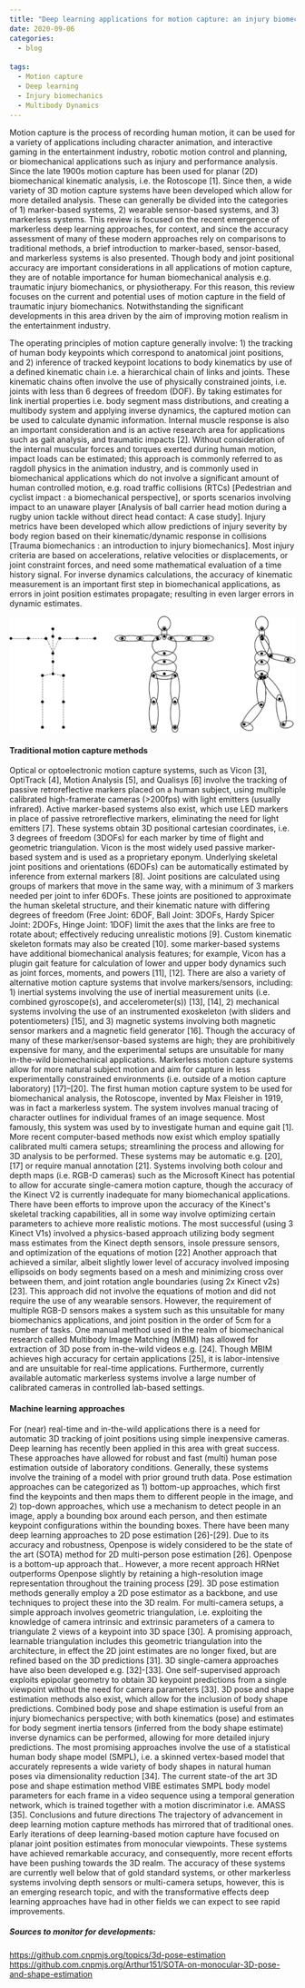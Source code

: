 ```yaml
---
title: "Deep learning applications for motion capture: an injury biomechanics perspective"
date: 2020-09-06
categories:
  - blog

tags:
  - Motion capture
  - Deep learning
  - Injury biomechanics
  - Multibody Dynamics
---
```



Motion capture is the process of recording human motion, it can be used for a variety of applications including character animation, and interactive gaming in the entertainment industry, robotic motion control and planning, or biomechanical applications such as injury and performance analysis. Since the late 1900s motion capture has been used for planar (2D) biomechanical kinematic analysis, i.e. the Rotoscope [1]. Since then, a wide variety of 3D motion capture systems have been developed which allow for more detailed analysis. These can generally be divided into the categories of 1) marker-based systems, 2) wearable sensor-based systems, and 3) markerless systems. This review is focused on the recent emergence of markerless deep learning approaches, for context, and since the accuracy assessment of many of these modern approaches rely on comparisons to traditional methods, a brief introduction to marker-based, sensor-based, and markerless systems is also presented. Though body and joint positional accuracy are important considerations in all applications of motion capture, they are of notable importance for human biomechanical analysis e.g. traumatic injury biomechanics, or physiotherapy. For this reason, this review focuses on the current and potential uses of motion capture in the field of traumatic injury biomechanics. Notwithstanding the significant developments in this area driven by the aim of improving motion realism in the entertainment industry.

The operating principles of motion capture generally involve: 1) the tracking of human body keypoints which correspond to anatomical joint positions, and 2) inference of tracked keypoint locations to body kinematics by use of a defined kinematic chain i.e. a hierarchical chain of links and joints. These kinematic chains often involve the use of physically constrained joints, i.e. joints with less than 6 degrees of freedom (DOF). By taking estimates for link inertial properties i.e. body segment mass distributions, and creating a multibody system and applying inverse dynamics, the captured motion can be used to calculate dynamic information. Internal muscle response is also an important consideration and is an active research area for applications such as gait analysis, and traumatic impacts [2]. Without consideration of the internal muscular forces and torques exerted during human motion, impact loads can be estimated; this approach is commonly referred to as ragdoll physics in the animation industry, and is commonly used in biomechanical applications which do not involve a significant amount of human controlled motion, e.g. road traffic collisions (RTCs) [Pedestrian and cyclist impact : a biomechanical perspective], or sports scenarios involving impact to an unaware player [Analysis of ball carrier head motion during a rugby union tackle without direct head contact: A case study]. Injury metrics have been developed which allow predictions of injury severity by body region based on their kinematic/dynamic response in collisions [Trauma biomechanics : an introduction to injury biomechanics]. Most injury criteria are based on accelerations, relative velocities or displacements, or joint constraint forces, and need some mathematical evaluation of a time history signal. For inverse dynamics calculations, the accuracy of kinematic measurement is an important first step in biomechanical applications, as errors in joint position estimates propagate; resulting in even larger errors in dynamic estimates.

![image](./assets/images/mocapskeleton.png)

#### Traditional motion capture methods
Optical or optoelectronic motion capture systems, such as Vicon [3], OptiTrack [4], Motion Analysis [5], and Qualisys [6] involve the tracking of passive retroreflective markers placed on a human subject, using multiple calibrated high-framerate cameras (>200fps) with light emitters (usually infrared). Active marker-based systems also exist, which use LED markers in place of passive retroreflective markers, eliminating the need for light emitters [7]. These systems obtain 3D positional cartesian coordinates, i.e. 3 degrees of freedom (3DOFs) for each marker by time of flight and geometric triangulation. Vicon is the most widely used passive marker-based system and is used as a proprietary eponym. Underlying skeletal joint positions and orientations (6DOFs) can be automatically estimated by inference from external markers [8]. Joint positions are calculated using groups of markers that move in the same way, with a minimum of 3 markers needed per joint to infer 6DOFs. These joints are positioned to approximate the human skeletal structure, and their kinematic nature with differing degrees of freedom (Free Joint: 6DOF, Ball Joint: 3DOFs, Hardy Spicer Joint: 2DOFs, Hinge Joint: 1DOF) limit the axes that the links are free to rotate about; effectively reducing unrealistic motions [9]. Custom kinematic skeleton formats may also be created [10]. some marker-based systems have additional biomechanical analysis features; for example, Vicon has a plugin gait feature for calculation of lower and upper body dynamics such as joint forces, moments, and powers [11], [12]. There are also a variety of alternative motion capture systems that involve markers/sensors, including: 1) inertial systems involving the use of inertial measurement units (i.e. combined gyroscope(s), and accelerometer(s)) [13], [14], 2) mechanical systems involving the use of an instrumented exoskeleton (with sliders and potentiometers) [15], and 3) magnetic systems involving both magnetic sensor markers and a magnetic field generator [16].
Though the accuracy of many of these marker/sensor-based systems are high; they are prohibitively expensive for many, and the experimental setups are unsuitable for many in-the-wild biomechanical applications. Markerless motion capture systems allow for more natural subject motion and aim for capture in less experimentally constrained environments (i.e. outside of a motion capture laboratory) [17]–[20]. The first human motion capture system to be used for biomechanical analysis, the Rotoscope, invented by Max Fleisher in 1919, was in fact a markerless system. The system involves manual tracing of character outlines for individual frames of an image sequence. Most famously, this system was used by to investigate human and equine gait [1]. More recent computer-based methods now exist which employ spatially calibrated multi camera setups; streamlining the process and allowing for 3D analysis to be performed. These systems may be automatic e.g. [20],[17] or require manual annotation [21]. Systems involving both colour and depth maps (i.e. RGB-D cameras) such as the Microsoft Kinect has potential to allow for accurate single-camera motion capture, though the accuracy of the Kinect V2 is currently inadequate for many biomechanical applications. There have been efforts to improve upon the accuracy of the Kinect's skeletal tracking capabilities, all in some way involve optimizing certain parameters to achieve more realistic motions. The most successful (using 3 Kinect V1s) involved a physics-based approach utilizing body segment mass estimates from the Kinect depth sensors, insole pressure sensors, and optimization of the equations of motion [22] Another approach that achieved a similar, albeit slightly lower level of accuracy involved imposing ellipsoids on body segments based on a mesh and minimizing cross over between them, and joint rotation angle boundaries (using 2x Kinect v2s) [23]. This approach did not involve the equations of motion and did not require the use of any wearable sensors. However, the requirement of multiple RGB-D sensors makes a system such as this unsuitable for many biomechanics applications, and joint position in the order of 5cm for a number of tasks. One manual method used in the realm of biomechanical research called Multibody Image Matching (MBIM) has allowed for extraction of 3D pose from in-the-wild videos e.g. [24]. Though MBIM achieves high accuracy for certain applications [25], it is labor-intensive and are unsuitable for real-time applications. Furthermore, currently available automatic markerless systems involve a large number of calibrated cameras in controlled lab-based settings.

#### Machine learning approaches
For (near) real-time and in-the-wild applications there is a need for automatic 3D tracking of joint positions using simple inexpensive cameras. Deep learning has recently been applied in this area with great success. These approaches have allowed for robust and fast (multi) human pose estimation outside of laboratory conditions. Generally, these systems involve the training of a model with prior ground truth data. Pose estimation approaches can be categorized as 1) bottom-up approaches, which first find the keypoints and then maps them to different people in the image, and 2) top-down approaches, which use a mechanism to detect people in an image, apply a bounding box around each person, and then estimate keypoint configurations within the bounding boxes. There have been many deep learning approaches to 2D pose estimation [26]-[29]. Due to its accuracy and robustness, Openpose is widely considered to be the state of the art (SOTA) method for 2D multi-person pose estimation [26]. Openpose is a bottom-up approach that.. However, a more recent approach HRNet outperforms Openpose slightly by retaining a high-resolution image representation throughout the training process [29]. 3D pose estimation methods generally employ a 2D pose estimator as a backbone, and use techniques to project these into the 3D realm. For multi-camera setups, a simple approach involves geometric triangulation, i.e. exploiting the knowledge of camera intrinsic and extrinsic parameters of a camera to triangulate 2 views of a keypoint into 3D space [30]. A promising approach, learnable triangulation includes this geometric triangulation into the architecture, in effect the 2D joint estimates are no longer fixed, but are refined based on the 3D predictions [31]. 3D single-camera approaches have also been developed e.g. [32]-[33]. One self-supervised approach exploits epipolar geometry to obtain 3D keypoint predictions from a single viewpoint without the need for camera parameters [33]. 3D pose and shape estimation methods also exist, which allow for the inclusion of body shape predictions. Combined body pose and shape estimation is useful from an injury biomechanics perspective; with both kinematics (pose) and estimates for body segment inertia tensors (inferred from the body shape estimate) inverse dynamics can be performed, allowing for more detailed injury predictions. The most promising approaches involve the use of a statistical human body shape model (SMPL), i.e. a skinned vertex-based model that accurately represents a wide variety of body shapes in natural human poses via dimensionality reduction [34]. The current state-of the art 3D pose and shape estimation method VIBE estimates SMPL body model parameters for each frame in a video sequence using a temporal generation network, which is trained together with a motion discriminator i.e. AMASS [35].
Conclusions and future directions
The trajectory of advancement in deep learning motion capture methods has mirrored that of traditional ones. Early iterations of deep learning-based motion capture have focused on planar joint position estimates from monocular viewpoints. These systems have achieved remarkable accuracy, and consequently, more recent efforts have been pushing towards the 3D realm. The accuracy of these systems are currently well below that of gold standard systems, or other markerless systems involving depth sensors or multi-camera setups, however, this is an emerging research topic, and with the transformative effects deep learning approaches have had in other fields we can expect to see rapid improvements.

##### Sources to monitor for developments:

https://github.com.cnpmjs.org/topics/3d-pose-estimation
https://github.com.cnpmjs.org/Arthur151/SOTA-on-monocular-3D-pose-and-shape-estimation




